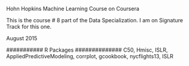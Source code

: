 Hohn Hopkins Machine Learning Course
on Coursera

This is the course # 8 part of the Data Specialization.
I am on Signature Track for this one.

August 2015

########### R Packages ##############
C50, Hmisc, ISLR, AppliedPredictiveModeling, corrplot, gcookbook, nycflights13, ISLR
